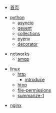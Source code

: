 * [首页](/)

<!-- Python部分 -->

* [python](python/)
	* [asyncio](python/asyncio)
	* [gevent](python/gevent)
	* [collections](python/collections)
	* [pyenv](python/pyenv)
	* [decorator](python/decorator)

<!-- 计算机网络部分 -->

* [networks](networks/)
	* [amqp](networks/amqp)


<!-- Linux部分 -->

* [linux](linux/)
	* [http](linux/http/)
		* [introduce](linux/http/introduce)
	* [htop](linux/htop)
	* [file-permissions](linux/file-permissions)
	* [summarize-1](linux/summarize_1)

<!-- nginx部分 -->
* [nginx](nginx/)